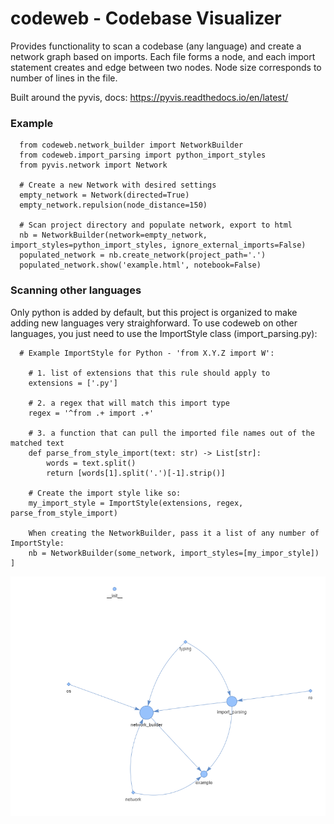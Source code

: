 # codeweb - Codebase Visualizer

Provides functionality to scan a codebase (any language) and create a network
graph based on imports. Each file forms a node, and each import statement creates
and edge between two nodes. Node size corresponds to number of lines in the file.

Built around the pyvis, docs: https://pyvis.readthedocs.io/en/latest/

### Example
```
  from codeweb.network_builder import NetworkBuilder
  from codeweb.import_parsing import python_import_styles
  from pyvis.network import Network

  # Create a new Network with desired settings
  empty_network = Network(directed=True)
  empty_network.repulsion(node_distance=150)

  # Scan project directory and populate network, export to html
  nb = NetworkBuilder(network=empty_network, import_styles=python_import_styles, ignore_external_imports=False)
  populated_network = nb.create_network(project_path='.')
  populated_network.show('example.html', notebook=False)
```

### Scanning other languages
Only python is added by default, but this project is organized to make adding new languages
very straighforward. To use codeweb on other languages, you just need to use the ImportStyle class (import_parsing.py):


```
  # Example ImportStyle for Python - 'from X.Y.Z import W':

    # 1. list of extensions that this rule should apply to
    extensions = ['.py']

    # 2. a regex that will match this import type
    regex = '^from .+ import .+'

    # 3. a function that can pull the imported file names out of the matched text
    def parse_from_style_import(text: str) -> List[str]:
        words = text.split()
        return [words[1].split('.')[-1].strip()]

    # Create the import style like so:
    my_import_style = ImportStyle(extensions, regex, parse_from_style_import)

    When creating the NetworkBuilder, pass it a list of any number of ImportStyle:
    nb = NetworkBuilder(some_network, import_styles=[my_impor_style])
]
```


![image](https://github.com/tparker48/codeweb/blob/main/screenshot.PNG)
